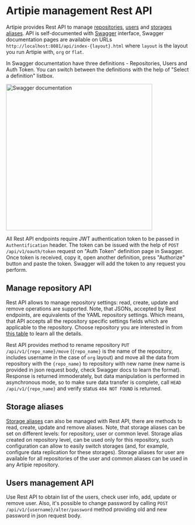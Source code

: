 # Artipie management Rest API

Artipie provides Rest API to manage [repositories](./Configuration-Repository), [users](./Configuration-Credentials) 
and [storages aliases](./Configuration-Storage#Storage-Aliases). API is self-documented with [Swagger](https://swagger.io/)
interface, Swagger documentation pages are available on URLs `http://localhost:8081/api/index-{layout}.html` where
`layout` is the layout you run Artipie with, `org` or `flat`.

In Swagger documentation have three definitions - Repositories, Users and Auth Token. You can switch
between the definitions with the help of "Select a definition" listbox.

<img src="https://user-images.githubusercontent.com/14931449/193015387-3e25f937-7f23-4b27-884c-f183ca9dc8a0.png" alt="Swagger documentation" width="400"/>

All Rest API endpoints require JWT authentication token to be passed in `Authentification` header. 
The token can be issued with the help of `POST /api/v1/oauth/token` request on "Auth Token" 
definition page in Swagger. Once token is received, copy it, open another definition, press 
"Authorize" button and paste the token. Swagger will add the token to any request you perform.

## Manage repository API

Rest API allows to manage repository settings: read, create, update and remove operations are supported. 
Note, that JSONs, accepted by Rest endpoints, are equivalents of the YAML repository settings. Which means, 
that API accepts all the repository specific settings fields which are applicable to the repository. 
Choose repository you are interested in from [this table](./Configuration-Repository#Supported-repository-types) 
to learn all the details. 

Rest API provides method to rename repository `PUT /api/v1/{repo_name}/move` (`{repo_name}` is the 
name of the repository, includes username in the case of `org` layout) and move all the data
from repository with the `{repo_name}` to repository with new name (new name is provided in json 
request body, check Swagger docs to learn the format). Response is returned immoderately, but data 
manipulation is performed in asynchronous mode, so to make sure data transfer is complete, 
call `HEAD /api/v1/{repo_name}` and verify status `404 NOT FOUND` is returned.

## Storage aliases
[Storage aliases](./Configuration-Storage#Storage-Aliases) can also be managed with Rest API, 
there are methods to read, create, update and remove aliases. Note, that storage aliases can be 
set on different levels: for repository, user or common level. Storage alias created on repository 
level, can be used only for this repository, such configuration can allow to easily switch 
storages (and, for example, configure data replication for these storages). Storage aliases for 
user are available for all repositories of the user and common aliases can be used in 
any Artipie repository.

## Users management API

Use Rest API to obtain list of the users, check user info, add, update or remove user. Also, it's
possible to change password by calling `POST /api/v1/{username}/alter/password` method providing
old and new password in json request body.